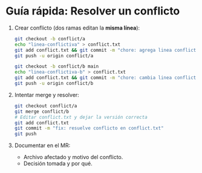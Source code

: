 # Guía rápida: Resolver un conflicto

1. Crear conflicto (dos ramas editan la **misma línea**):
   ```bash
   git checkout -b conflict/a
   echo "linea-conflictiva" > conflict.txt
   git add conflict.txt && git commit -m "chore: agrega linea conflictiva"
   git push -u origin conflict/a

   git checkout -b conflict/b main
   echo "linea-conflictiva-b" > conflict.txt
   git add conflict.txt && git commit -m "chore: cambia linea conflictiva en B"
   git push -u origin conflict/b
   ```

2. Intentar merge y resolver:
   ```bash
   git checkout conflict/a
   git merge conflict/b
   # Editar conflict.txt y dejar la versión correcta
   git add conflict.txt
   git commit -m "fix: resuelve conflicto en conflict.txt"
   git push
   ```

3. Documentar en el MR:
   - Archivo afectado y motivo del conflicto.
   - Decisión tomada y por qué.
